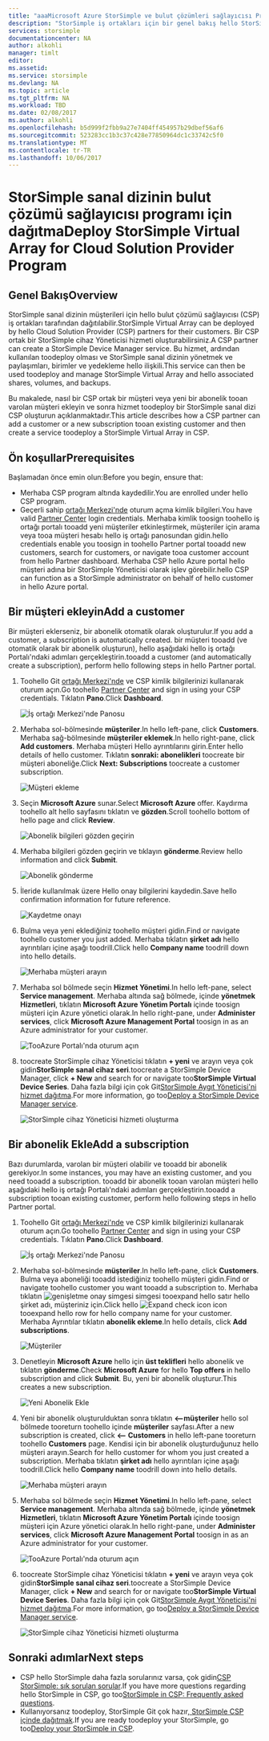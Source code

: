 ```yaml
---
title: "aaaMicrosoft Azure StorSimple ve bulut çözümleri sağlayıcısı Program genel bakış | Microsoft Docs"
description: "StorSimple iş ortakları için bir genel bakış hello StorSimple ve CSP hakkında."
services: storsimple
documentationcenter: NA
author: alkohli
manager: timlt
editor: 
ms.assetid: 
ms.service: storsimple
ms.devlang: NA
ms.topic: article
ms.tgt_pltfrm: NA
ms.workload: TBD
ms.date: 02/08/2017
ms.author: alkohli
ms.openlocfilehash: b5d999f2fbb9a27e7404ff454957b29dbef56af6
ms.sourcegitcommit: 523283cc1b3c37c428e77850964dc1c33742c5f0
ms.translationtype: MT
ms.contentlocale: tr-TR
ms.lasthandoff: 10/06/2017
---
```

# <a name="deploy-storsimple-virtual-array-for-cloud-solution-provider-program"></a><span data-ttu-id="3af1a-103">StorSimple sanal dizinin bulut çözümü sağlayıcısı programı için dağıtma</span><span class="sxs-lookup"><span data-stu-id="3af1a-103">Deploy StorSimple Virtual Array for Cloud Solution Provider Program</span></span>

## <a name="overview"></a><span data-ttu-id="3af1a-104">Genel Bakış</span><span class="sxs-lookup"><span data-stu-id="3af1a-104">Overview</span></span>

<span data-ttu-id="3af1a-105">StorSimple sanal dizinin müşterileri için hello bulut çözümü sağlayıcısı (CSP) iş ortakları tarafından dağıtılabilir.</span><span class="sxs-lookup"><span data-stu-id="3af1a-105">StorSimple Virtual Array can be deployed by hello Cloud Solution Provider (CSP) partners for their customers.</span></span> <span data-ttu-id="3af1a-106">Bir CSP ortak bir StorSimple cihaz Yöneticisi hizmeti oluşturabilirsiniz.</span><span class="sxs-lookup"><span data-stu-id="3af1a-106">A CSP partner can create a StorSimple Device Manager service.</span></span> <span data-ttu-id="3af1a-107">Bu hizmet, ardından kullanılan toodeploy olması ve StorSimple sanal dizinin yönetmek ve paylaşımları, birimler ve yedekleme hello ilişkili.</span><span class="sxs-lookup"><span data-stu-id="3af1a-107">This service can then be used toodeploy and manage StorSimple Virtual Array and hello associated shares, volumes, and backups.</span></span>

<span data-ttu-id="3af1a-108">Bu makalede, nasıl bir CSP ortak bir müşteri veya yeni bir abonelik tooan varolan müşteri ekleyin ve sonra hizmet toodeploy bir StorSimple sanal dizi CSP oluşturun açıklanmaktadır.</span><span class="sxs-lookup"><span data-stu-id="3af1a-108">This article describes how a CSP partner can add a customer or a new subscription tooan existing customer and then create a service toodeploy a StorSimple Virtual Array in CSP.</span></span>

## <a name="prerequisites"></a><span data-ttu-id="3af1a-109">Ön koşullar</span><span class="sxs-lookup"><span data-stu-id="3af1a-109">Prerequisites</span></span>

<span data-ttu-id="3af1a-110">Başlamadan önce emin olun:</span><span class="sxs-lookup"><span data-stu-id="3af1a-110">Before you begin, ensure that:</span></span>

- <span data-ttu-id="3af1a-111">Merhaba CSP program altında kaydedilir.</span><span class="sxs-lookup"><span data-stu-id="3af1a-111">You are enrolled under hello CSP program.</span></span>
- <span data-ttu-id="3af1a-112">Geçerli sahip [ortağı Merkezi'nde](http://partnercenter.microsoft.com/) oturum açma kimlik bilgileri.</span><span class="sxs-lookup"><span data-stu-id="3af1a-112">You have valid [Partner Center](http://partnercenter.microsoft.com/) login credentials.</span></span> <span data-ttu-id="3af1a-113">Merhaba kimlik toosign toohello iş ortağı portalı tooadd yeni müşteriler etkinleştirmek, müşteriler için arama veya tooa müşteri hesabı hello iş ortağı panosundan gidin.</span><span class="sxs-lookup"><span data-stu-id="3af1a-113">hello credentials enable you toosign in toohello Partner portal tooadd new customers, search for customers, or navigate tooa customer account from hello Partner dashboard.</span></span> <span data-ttu-id="3af1a-114">Merhaba CSP hello Azure portal hello müşteri adına bir StorSimple Yöneticisi olarak işlev görebilir.</span><span class="sxs-lookup"><span data-stu-id="3af1a-114">hello CSP can function as a StorSimple administrator on behalf of hello customer in hello Azure portal.</span></span>
                             
## <a name="add-a-customer"></a><span data-ttu-id="3af1a-115">Bir müşteri ekleyin</span><span class="sxs-lookup"><span data-stu-id="3af1a-115">Add a customer</span></span>

<span data-ttu-id="3af1a-116">Bir müşteri eklerseniz, bir abonelik otomatik olarak oluşturulur.</span><span class="sxs-lookup"><span data-stu-id="3af1a-116">If you add a customer, a subscription is automatically created.</span></span> <span data-ttu-id="3af1a-117">bir müşteri tooadd (ve otomatik olarak bir abonelik oluşturun), hello aşağıdaki hello iş ortağı Portalı'ndaki adımları gerçekleştirin.</span><span class="sxs-lookup"><span data-stu-id="3af1a-117">tooadd a customer (and automatically create a subscription), perform hello following steps in hello Partner portal.</span></span>

1. <span data-ttu-id="3af1a-118">Toohello Git [ortağı Merkezi'nde](http://partnercenter.microsoft.com/) ve CSP kimlik bilgilerinizi kullanarak oturum açın.</span><span class="sxs-lookup"><span data-stu-id="3af1a-118">Go toohello [Partner Center](http://partnercenter.microsoft.com/) and sign in using your CSP credentials.</span></span> <span data-ttu-id="3af1a-119">Tıklatın **Pano**.</span><span class="sxs-lookup"><span data-stu-id="3af1a-119">Click **Dashboard**.</span></span>

     ![İş ortağı Merkezi'nde Panosu](./media/storsimple-partner-csp-deploy/image1.png)
                              
2. <span data-ttu-id="3af1a-121">Merhaba sol-bölmesinde **müşteriler**.</span><span class="sxs-lookup"><span data-stu-id="3af1a-121">In hello left-pane, click **Customers**.</span></span> <span data-ttu-id="3af1a-122">Merhaba sağ-bölmesinde **müşteriler eklemek**.</span><span class="sxs-lookup"><span data-stu-id="3af1a-122">In hello right-pane, click **Add customers**.</span></span> <span data-ttu-id="3af1a-123">Merhaba müşteri Hello ayrıntılarını girin.</span><span class="sxs-lookup"><span data-stu-id="3af1a-123">Enter hello details of hello customer.</span></span> <span data-ttu-id="3af1a-124">Tıklatın **sonraki: abonelikleri** toocreate bir müşteri aboneliğe.</span><span class="sxs-lookup"><span data-stu-id="3af1a-124">Click **Next: Subscriptions** toocreate a customer subscription.</span></span>

    ![Müşteri ekleme](./media/storsimple-partner-csp-deploy/image2.png)

3.  <span data-ttu-id="3af1a-126">Seçin **Microsoft Azure** sunar.</span><span class="sxs-lookup"><span data-stu-id="3af1a-126">Select **Microsoft Azure** offer.</span></span> <span data-ttu-id="3af1a-127">Kaydırma toohello alt hello sayfasını tıklatın ve **gözden**.</span><span class="sxs-lookup"><span data-stu-id="3af1a-127">Scroll toohello bottom of hello page and click **Review**.</span></span>

    ![Abonelik bilgileri gözden geçirin](./media/storsimple-partner-csp-deploy/image3.png)
                              
4. <span data-ttu-id="3af1a-129">Merhaba bilgileri gözden geçirin ve tıklayın **gönderme**.</span><span class="sxs-lookup"><span data-stu-id="3af1a-129">Review hello information and click **Submit**.</span></span>

    ![Abonelik gönderme](./media/storsimple-partner-csp-deploy/image4.png)

5. <span data-ttu-id="3af1a-131">İleride kullanılmak üzere Hello onay bilgilerini kaydedin.</span><span class="sxs-lookup"><span data-stu-id="3af1a-131">Save hello confirmation information for future reference.</span></span>

    ![Kaydetme onayı](./media/storsimple-partner-csp-deploy/image5.png)

6. <span data-ttu-id="3af1a-133">Bulma veya yeni eklediğiniz toohello müşteri gidin.</span><span class="sxs-lookup"><span data-stu-id="3af1a-133">Find or navigate toohello customer you just added.</span></span> <span data-ttu-id="3af1a-134">Merhaba tıklatın **şirket adı** hello ayrıntıları içine aşağı toodrill.</span><span class="sxs-lookup"><span data-stu-id="3af1a-134">Click hello **Company name** toodrill down into hello details.</span></span>

    ![Merhaba müşteri arayın](./media/storsimple-partner-csp-deploy/image6.png)  

7. <span data-ttu-id="3af1a-136">Merhaba sol bölmede seçin **Hizmet Yönetimi**.</span><span class="sxs-lookup"><span data-stu-id="3af1a-136">In hello left-pane, select **Service management**.</span></span> <span data-ttu-id="3af1a-137">Merhaba altında sağ bölmede, içinde **yönetmek Hizmetleri**, tıklatın **Microsoft Azure Yönetim Portalı** içinde toosign müşteri için Azure yönetici olarak.</span><span class="sxs-lookup"><span data-stu-id="3af1a-137">In hello right-pane, under **Administer services**, click **Microsoft Azure Management Portal** toosign in as an Azure administrator for your customer.</span></span>

    ![TooAzure Portalı'nda oturum açın](./media/storsimple-partner-csp-deploy/image9.png)

8. <span data-ttu-id="3af1a-139">toocreate StorSimple cihaz Yöneticisi tıklatın **+ yeni** ve arayın veya çok gidin**StorSimple sanal cihaz seri**.</span><span class="sxs-lookup"><span data-stu-id="3af1a-139">toocreate a StorSimple Device Manager, click **+ New** and search for or navigate too**StorSimple Virtual Device Series**.</span></span> <span data-ttu-id="3af1a-140">Daha fazla bilgi için çok Git[StorSimple Aygıt Yöneticisi'ni hizmet dağıtma](storsimple-virtual-array-manage-service.md).</span><span class="sxs-lookup"><span data-stu-id="3af1a-140">For more information, go too[Deploy a StorSimple Device Manager service](storsimple-virtual-array-manage-service.md).</span></span>

    ![StorSimple cihaz Yöneticisi hizmeti oluşturma](./media/storsimple-partner-csp-deploy/image8.png)


## <a name="add-a-subscription"></a><span data-ttu-id="3af1a-142">Bir abonelik Ekle</span><span class="sxs-lookup"><span data-stu-id="3af1a-142">Add a subscription</span></span>

<span data-ttu-id="3af1a-143">Bazı durumlarda, varolan bir müşteri olabilir ve tooadd bir abonelik gerekiyor.</span><span class="sxs-lookup"><span data-stu-id="3af1a-143">In some instances, you may have an existing customer, and you need tooadd a subscription.</span></span> <span data-ttu-id="3af1a-144">tooadd bir abonelik tooan varolan müşteri hello aşağıdaki hello iş ortağı Portalı'ndaki adımları gerçekleştirin.</span><span class="sxs-lookup"><span data-stu-id="3af1a-144">tooadd a subscription tooan existing customer, perform hello following steps in hello Partner portal.</span></span>

1. <span data-ttu-id="3af1a-145">Toohello Git [ortağı Merkezi'nde](http://partnercenter.microsoft.com/) ve CSP kimlik bilgilerinizi kullanarak oturum açın.</span><span class="sxs-lookup"><span data-stu-id="3af1a-145">Go toohello [Partner Center](http://partnercenter.microsoft.com/) and sign in using your CSP credentials.</span></span> <span data-ttu-id="3af1a-146">Tıklatın **Pano**.</span><span class="sxs-lookup"><span data-stu-id="3af1a-146">Click **Dashboard**.</span></span>

     ![İş ortağı Merkezi'nde Panosu](./media/storsimple-partner-csp-deploy/image1.png)
                              
2. <span data-ttu-id="3af1a-148">Merhaba sol-bölmesinde **müşteriler**.</span><span class="sxs-lookup"><span data-stu-id="3af1a-148">In hello left-pane, click **Customers**.</span></span> <span data-ttu-id="3af1a-149">Bulma veya aboneliği tooadd istediğiniz toohello müşteri gidin.</span><span class="sxs-lookup"><span data-stu-id="3af1a-149">Find or navigate toohello customer you want tooadd a subscription to.</span></span> <span data-ttu-id="3af1a-150">Merhaba tıklatın ![genişletme onay simgesi](./media/storsimple-partner-csp-deploy/expand_pane_icon.png) simgesi tooexpand hello satır hello şirket adı, müşteriniz için.</span><span class="sxs-lookup"><span data-stu-id="3af1a-150">Click hello ![Expand check icon](./media/storsimple-partner-csp-deploy/expand_pane_icon.png) icon tooexpand hello row for hello company name for your customer.</span></span> <span data-ttu-id="3af1a-151">Merhaba Ayrıntılar tıklatın **abonelik ekleme**.</span><span class="sxs-lookup"><span data-stu-id="3af1a-151">In hello details, click **Add subscriptions**.</span></span>

    ![Müşteriler](./media/storsimple-partner-csp-deploy/image10.png)

3. <span data-ttu-id="3af1a-153">Denetleyin **Microsoft Azure** hello için **üst teklifleri** hello abonelik ve tıklatın **gönderme**.</span><span class="sxs-lookup"><span data-stu-id="3af1a-153">Check **Microsoft Azure** for hello **Top offers** in hello subscription and click **Submit**.</span></span> <span data-ttu-id="3af1a-154">Bu, yeni bir abonelik oluşturur.</span><span class="sxs-lookup"><span data-stu-id="3af1a-154">This creates a new subscription.</span></span>

    ![Yeni Abonelik Ekle](./media/storsimple-partner-csp-deploy/image11.png)

6. <span data-ttu-id="3af1a-156">Yeni bir abonelik oluşturulduktan sonra tıklatın **<--müşteriler** hello sol bölmede tooreturn toohello içinde **müşteriler** sayfası.</span><span class="sxs-lookup"><span data-stu-id="3af1a-156">After a new subscription is created, click **<-- Customers** in hello left-pane tooreturn toohello **Customers** page.</span></span> <span data-ttu-id="3af1a-157">Kendisi için bir abonelik oluşturduğunuz hello müşteri arayın.</span><span class="sxs-lookup"><span data-stu-id="3af1a-157">Search for hello customer for whom you just created a subscription.</span></span> <span data-ttu-id="3af1a-158">Merhaba tıklatın **şirket adı** hello ayrıntıları içine aşağı toodrill.</span><span class="sxs-lookup"><span data-stu-id="3af1a-158">Click hello **Company name** toodrill down into hello details.</span></span>

    ![Merhaba müşteri arayın](./media/storsimple-partner-csp-deploy/image6.png)  

7. <span data-ttu-id="3af1a-160">Merhaba sol bölmede seçin **Hizmet Yönetimi**.</span><span class="sxs-lookup"><span data-stu-id="3af1a-160">In hello left-pane, select **Service management**.</span></span> <span data-ttu-id="3af1a-161">Merhaba altında sağ bölmede, içinde **yönetmek Hizmetleri**, tıklatın **Microsoft Azure Yönetim Portalı** içinde toosign müşteri için Azure yönetici olarak.</span><span class="sxs-lookup"><span data-stu-id="3af1a-161">In hello right-pane, under **Administer services**, click **Microsoft Azure Management Portal** toosign in as an Azure administrator for your customer.</span></span>

    ![TooAzure Portalı'nda oturum açın](./media/storsimple-partner-csp-deploy/image9.png)

8. <span data-ttu-id="3af1a-163">toocreate StorSimple cihaz Yöneticisi tıklatın **+ yeni** ve arayın veya çok gidin**StorSimple sanal cihaz seri**.</span><span class="sxs-lookup"><span data-stu-id="3af1a-163">toocreate a StorSimple Device Manager, click **+ New** and search for or navigate too**StorSimple Virtual Device Series**.</span></span> <span data-ttu-id="3af1a-164">Daha fazla bilgi için çok Git[StorSimple Aygıt Yöneticisi'ni hizmet dağıtma](storsimple-virtual-array-manage-service.md).</span><span class="sxs-lookup"><span data-stu-id="3af1a-164">For more information, go too[Deploy a StorSimple Device Manager service](storsimple-virtual-array-manage-service.md).</span></span>

    ![StorSimple cihaz Yöneticisi hizmeti oluşturma](./media/storsimple-partner-csp-deploy/image8.png)

## <a name="next-steps"></a><span data-ttu-id="3af1a-166">Sonraki adımlar</span><span class="sxs-lookup"><span data-stu-id="3af1a-166">Next steps</span></span>

- <span data-ttu-id="3af1a-167">CSP hello StorSimple daha fazla sorularınız varsa, çok gidin[CSP StorSimple: sık sorulan sorular](storsimple-partner-csp-faq.md).</span><span class="sxs-lookup"><span data-stu-id="3af1a-167">If you have more questions regarding hello StorSimple in CSP, go too[StorSimple in CSP: Frequently asked questions](storsimple-partner-csp-faq.md).</span></span>
- <span data-ttu-id="3af1a-168">Kullanıyorsanız toodeploy, StorSimple Git çok hazır[, StorSimple CSP içinde dağıtmak](storsimple-partner-csp-deploy.md).</span><span class="sxs-lookup"><span data-stu-id="3af1a-168">If you are ready toodeploy your StorSimple, go too[Deploy your StorSimple in CSP](storsimple-partner-csp-deploy.md).</span></span>
